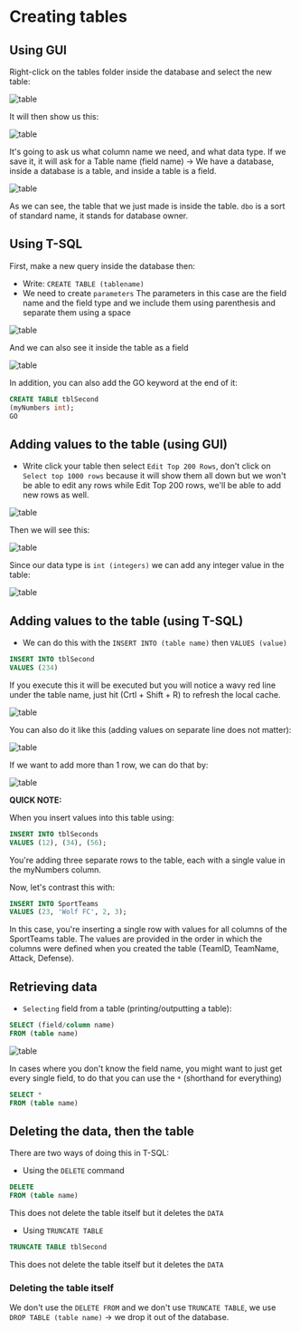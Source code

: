# Creating tables

## Using GUI

Right-click on the tables folder inside the database and select the new table:

![table](./assets/table.png)

It will then show us this:

![table](./assets/table2.png)

It's going to ask us what column name we need, and what data type. If we save it, it will ask for a Table name (field name) -> We have a database, inside a database is a table, and inside a table is a field.

![table](./assets/table3.png)

As we can see, the table that we just made is inside the table. ```dbo``` is a sort of standard name, it stands for database owner.

## Using T-SQL 

First, make a new query inside the database then:

- Write: ```CREATE TABLE (tablename)```
- We need to create ```parameters``` The parameters in this case are the field name and the field type and we include them using parenthesis and separate them using a space

![table](./assets/table4.png)

And we can also see it inside the table as a field

![table](./assets/table5.png)

In addition, you can also add the GO keyword at the end of it:

```sql
CREATE TABLE tblSecond
(myNumbers int);
GO
```

## Adding values to the table (using GUI)

- Write click your table then select ```Edit Top 200 Rows```, don't click on ```Select top 1000 rows``` because it will show them all down but we won't be able to edit any rows while Edit Top 200 rows, we'll be able to add new rows as well.

![table](./assets/table6.png)

Then we will see this:

![table](./assets/table7.png)

Since our data type is ```int (integers)``` we can add any integer value in the table:

![table](./assets/table8.png)

## Adding values to the table (using T-SQL)

- We can do this with the ```INSERT INTO (table name)``` then ```VALUES (value)```

```sql
INSERT INTO tblSecond
VALUES (234)
```

If you execute this it will be executed but you will notice a wavy red line under the table name, just hit (Crtl + Shift + R) to refresh the local cache.

![table](./assets/table9.png)

You can also do it like this (adding values on separate line does not matter):

![table](./assets/table1.2.png)

If we want to add more than 1 row, we can do that by:

![table](./assets/table2.2.png)

**QUICK NOTE:** 

When you insert values into this table using:

```sql
INSERT INTO tblSeconds
VALUES (12), (34), (56);
```

You're adding three separate rows to the table, each with a single value in the myNumbers column.

Now, let's contrast this with:

```sql
INSERT INTO SportTeams
VALUES (23, 'Wolf FC', 2, 3);
```

In this case, you're inserting a single row with values for all columns of the SportTeams table. The values are provided in the order in which the columns were defined when you created the table (TeamID, TeamName, Attack, Defense).

## Retrieving data

- ```Selecting``` field from a table (printing/outputting a table):

```sql
SELECT (field/column name)
FROM (table name)
```

![table](./assets/table3.3.png)

In cases where you don't know the field name, you might want to just get every single field, to do that you can use the ```*``` (shorthand for everything)

```sql
SELECT *
FROM (table name)
```
## Deleting the data, then the table

There are two ways of doing this in T-SQL:

- Using the ```DELETE``` command

```sql
DELETE
FROM (table name)
```

This does not delete the table itself but it deletes the ```DATA```

- Using ```TRUNCATE TABLE```

```sql
TRUNCATE TABLE tblSecond
```

This does not delete the table itself but it deletes the ```DATA```

### Deleting the table itself

We don't use the ```DELETE FROM``` and we don't use ```TRUNCATE TABLE```, we use ```DROP TABLE (table name)``` -> we drop it out of the database.

